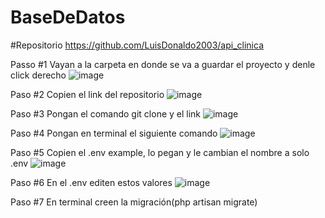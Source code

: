 # BaseDeDatos
#Repositorio
https://github.com/LuisDonaldo2003/api_clinica

Passo #1
Vayan a la carpeta en donde se va a guardar el proyecto y denle click derecho
![image](https://github.com/user-attachments/assets/d237d5b4-57d0-42a3-b06f-9cb6587e1ce5)

Paso #2
Copien el link del repositorio
![image](https://github.com/user-attachments/assets/57b06840-3572-4ff3-aa0f-63ab09860f59)

Paso #3
Pongan el comando git clone y el link
![image](https://github.com/user-attachments/assets/26f1ffa0-0a2e-475f-b750-9076458057ad)

Paso #4
Pongan en terminal el siguiente comando
![image](https://github.com/user-attachments/assets/abdd2938-0a4a-4f6d-aa25-a72743a31f96)

Paso #5
Copien el .env example, lo pegan y le cambian el nombre a solo .env
![image](https://github.com/user-attachments/assets/7ae295eb-c037-4b6b-9fc9-d50043bef4f4)

Paso #6
En el .env editen estos valores
![image](https://github.com/user-attachments/assets/cedc2af2-4729-49c5-9cb6-e5cd26432b65)

Paso #7
En terminal creen la migración(php artisan migrate)

